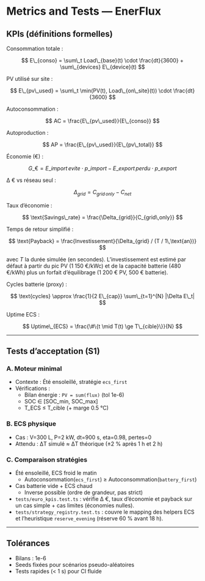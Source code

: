 # Metrics and Tests — EnerFlux

## KPIs (définitions formelles)

Consommation totale :

$$
E\_{conso} = \sum\_t Load\_{base}(t) \cdot \frac{dt}{3600} + \sum\_{devices} E\_{device}(t)
$$

PV utilisé sur site :

$$
E\_{pv\_used} = \sum\_t \min(PV(t), Load\_{on\_site}(t)) \cdot \frac{dt}{3600}
$$

Autoconsommation :

$$
AC = \frac{E\_{pv\_used}}{E\_{conso}}
$$

Autoproduction :

$$
AP = \frac{E\_{pv\_used}}{E\_{pv\_total}}
$$

Économie (€) :

$$
G\_{€} = E\_{import\,evite} \cdot p\_{import} - E\_{export\,perdu} \cdot p\_{export}
$$

Δ € vs réseau seul :

$$
\Delta_{grid} = C_{grid\,only} - C_{net}
$$

Taux d’économie :

$$
\text{Savings\_rate} = \frac{\Delta_{grid}}{C_{grid\,only}}
$$

Temps de retour simplifié :

$$
\text{Payback} = \frac{Investissement}{\Delta_{grid} / (T / 1\,\text{an})}
$$

avec $T$ la durée simulée (en secondes). L’investissement est estimé par défaut à partir du pic PV (1 150 €/kWc) et de la capacité batterie (480 €/kWh) plus un forfait d’équilibrage (1 200 € PV, 500 € batterie).

Cycles batterie (proxy) :

$$
\text{cycles} \approx \frac{1}{2 E\_{cap}} \sum\_{t=1}^{N} |\Delta E\_t|
$$

Uptime ECS :

$$
Uptime\_{ECS} = \frac{\#\{t \mid T(t) \ge T\_{cible}\}}{N}
$$

---

## Tests d’acceptation (S1)

### A. Moteur minimal
- Contexte : Été ensoleillé, stratégie `ecs_first`
- Vérifications :
  - Bilan énergie : `PV = sum(flux)` (tol 1e-6)
  - SOC ∈ [SOC_min, SOC_max]
  - T_ECS ≤ T_cible (+ marge 0.5 °C)

### B. ECS physique
- Cas : V=300 L, P=2 kW, dt=900 s, eta=0.98, pertes=0
- Attendu : ΔT simulé ≈ ΔT théorique (±2 % après 1 h et 2 h)

### C. Comparaison stratégies
- Été ensoleillé, ECS froid le matin
  - Autoconsommation(`ecs_first`) ≥ Autoconsommation(`battery_first`)
- Cas batterie vide + ECS chaud
  - Inverse possible (ordre de grandeur, pas strict)
- `tests/euro_kpis.test.ts` : vérifie Δ €, taux d’économie et payback sur un cas simple + cas limites (économies nulles).
- `tests/strategy_registry.test.ts` : couvre le mapping des helpers ECS et l’heuristique `reserve_evening` (réserve 60 % avant 18 h).

---

## Tolérances
- Bilans : 1e-6
- Seeds fixées pour scénarios pseudo-aléatoires
- Tests rapides (< 1 s) pour CI fluide
